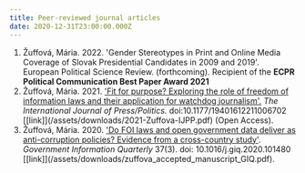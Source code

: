 ```yaml
---
title: Peer-reviewed journal articles
date: 2020-12-31T23:00:00.000Z
---
```

1. Žuffová, Mária. 2022. 'Gender Stereotypes in Print and Online Media Coverage of Slovak Presidential Candidates in 2009 and 2019﻿'. European Political Science Review. (forthcoming). Recipient of the **ECPR Political Communication Best Paper Award 2021**
2. Žuffová, Mária. 2021. ['Fit for purpose? Exploring the role of freedom of information laws and their application for watchdog journalism'.](https://journals.sagepub.com/doi/full/10.1177/19401612211006702) *The International Journal of Press/Politics.* doi:10.1177/19401612211006702 [\[link]](/assets/downloads/2021-Zuffova-IJPP.pdf) (Open Access).
3. Žuffová, Mária. 2020. ['Do FOI laws and open government data deliver as anti-corruption policies? Evidence from a cross-country study'](https://www.sciencedirect.com/science/article/pii/S0740624X1930560X). *Government Information Quarterly* 37(3). doi: 10.1016/j.giq.2020.101480 [\[link]](/assets/downloads/zuffova_accepted_manuscript_GIQ.pdf).